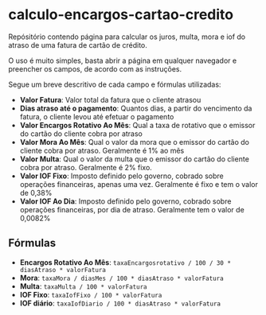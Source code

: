 # calculo-encargos-cartao-credito
Repósitório contendo página para calcular os juros, multa, mora e iof do atraso de uma fatura de cartão de crédito.

O uso é muito simples, basta abrir a página em qualquer navegador e preencher os campos, de acordo com as instruções.

Segue um breve descritivo de cada campo e fórmulas utilizadas:

* **Valor Fatura**: Valor total da fatura que o cliente atrasou
* **Dias atraso até o pagamento**: Quantos dias, a partir do vencimento da fatura, o cliente levou até efetuar o pagamento
* **Valor Encargos Rotativo Ao Mês**: Qual a taxa de rotativo que o emissor do cartão do cliente cobra por atraso
* **Valor Mora Ao Mês**: Qual o valor da mora que o emissor do cartão do cliente cobra por atraso. Geralmente é 1% ao mẽs
* **Valor Multa**: Qual o valor da multa que o emissor do cartão do cliente cobra por atraso. Geralmente é 2% fixo.
* **Valor IOF Fixo**: Imposto definido pelo governo, cobrado sobre operações financeiras, apenas uma vez. Geralmente é fixo e tem o valor de 0,38%
* **Valor IOF Ao Dia**: Imposto definido pelo governo, cobrado sobre operações financeiras, por dia de atraso. Geralmente tem o valor de 0,0082%

## Fórmulas
* **Encargos Rotativo Ao Mês**: `taxaEncargosrotativo / 100 / 30 * diasAtraso * valorFatura`
* **Mora**: `taxaMora / diasMes / 100 * diasAtraso * valorFatura`
* **Multa**: `taxaMulta / 100 * valorFatura`
* **IOF Fixo**: `taxaIofFixo / 100 * valorFatura`
* **IOF diário**: `taxaIofDiario / 100 * diasAtraso * valorFatura`
